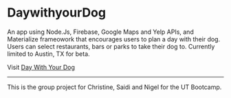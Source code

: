 # DaywithyourDog

An app using Node.Js, Firebase, Google Maps and Yelp APIs, and Materialize frameowork that encourages users to plan a day with their dog. Users can select restaurants, bars or parks to take their dog to. Currently limited to Austin, TX for beta. 

Visit [Day With Your Dog](https://daywithyourdog.herokuapp.com/)

----
This is the group project for Christine, Saidi and Nigel for the UT Bootcamp.
